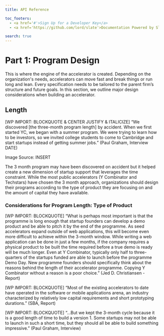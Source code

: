 ```yaml
---
title: API Reference

toc_footers:
  - <a href='#'>Sign Up for a Developer Key</a>
  - <a href='https://github.com/lord/slate'>Documentation Powered by Slate</a>

search: true
---
```


# Part 1: Program Design
This is where the engine of the accelerator is created. Depending on the organization's needs, accelerators can move fast and break things or run long and lean. Every specification needs to be tailored to the parent firm’s structure and future goals. In this section, we outline major design considerations when building an accelerator.

## Length 
[WP IMPORT: BLOCKQUOTE & CENTER JUSTIFY & ITALICIZE] “We discovered [the three-month program length] by accident. When we first started YC, we began with a summer program. We were trying to learn how to be investors, so we invited college students to come to Cambridge and start startups instead of getting summer jobs.” (Paul Graham, Interview DATE)


Image Source: INSERT

The 3 month program may have been discovered on accident but it helped create a new dimension of startup support that leverages the time constraint. While the most public accelerators (Y Combinator and Techstars) have chosen the 3 month approach, organizations should design their programs according to the type of product they are focusing on and the amount of capital they have available. 

### Considerations for Program Length: Type of Product
[WP IMPORT: BLOCKQUOTE] “What is perhaps most important is that the programme is long enough that startup founders can develop a demo product and be able to pitch it by the end of the programme. As seed accelerators expand outside of web applications, this will become even more difficult to achieve within the 3-month window. While writing a web application can be done in just a few months, if the company requires a physical product to be built the time required before a true demo is ready will be much longer. Even at Y Combinator, typically only half to three-quarters of the startups funded are able to launch before the programme Demo Day. New programme founders should specifically think about the reasons behind the length of their accelerator programme. Copying Y Combinator without a reason is a poor choice.” (Jed D. Christiansen - Report) 

[WP IMPORT: BLOCKQUOTE] “Most of the existing accelerators to date have operated in the software or mobile applications arena, an industry characterized by relatively low capital requirements and short prototyping durations.”  (SBA, Report)  

[WP IMPORT: BLOCKQUOTE] “...But we kept the 3-month cycle because it is a good length of time to build a version 1. Some startups may not be able to launch in such a short time, but they should all be able to build something impressive.” (Paul Graham, Interview)
